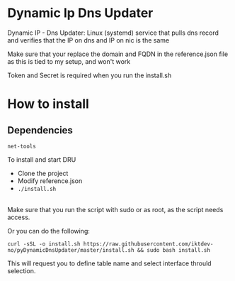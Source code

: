 # Dynamic Ip Dns Updater
Dynamic IP - Dns Updater: Linux (systemd) service that pulls dns record and verifies that the IP on dns and IP on nic is the same

Make sure that your replace the domain and FQDN in the reference.json file as this is tied to my setup, and won't work

Token and Secret is required when you run the install.sh
# How to install

## Dependencies
```shell
net-tools
```


To install and start DRU
- Clone the project 
- Modify reference.json
 - `./install.sh` 

</br>
Make sure that you run the script with sudo or as root, as the script needs access. <br>

Or you can do the following:
```shell
curl -sSL -o install.sh https://raw.githubusercontent.com/iktdev-no/pyDynamicDnsUpdater/master/install.sh && sudo bash install.sh
```
This will request you to define table name and select interface thrould selection.


<br>